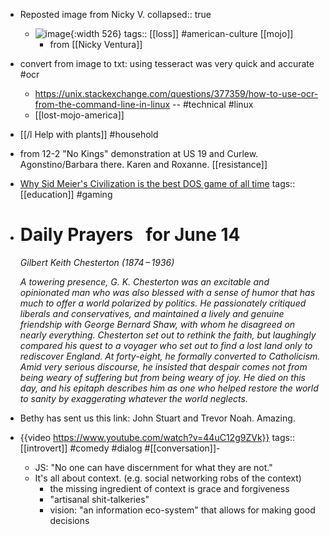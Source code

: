 - Reposted image from Nicky V.
  collapsed:: true
	- ![image](https://scontent-yyz1-1.xx.fbcdn.net/v/t39.30808-6/506855679_10235761761414073_1048760893011739592_n.jpg?_nc_cat=110&ccb=1-7&_nc_sid=127cfc&_nc_ohc=ww0PtfJWPCMQ7kNvwHb9wPb&_nc_oc=Adn4mDLN5DraxdtFnN8-P7SQXnk_48PBFG_HuMEONGG4d8HkOIp9UYWhtkndpH1RU1g&_nc_zt=23&_nc_ht=scontent-yyz1-1.xx&_nc_gid=O-O48zXK2yvZ4XiY0XSmUQ&oh=00_AfMDGD1r0LMZdGpBWhBrJp3E8YZdS-vAvGmtzGH8cIK9Ig&oe=685339A3){:width 526}
	  tags:: [[loss]] #american-culture [[mojo]]
		- from [[Nicky Ventura]]
- convert from image to txt: using tesseract was very quick and accurate #ocr
	- https://unix.stackexchange.com/questions/377359/how-to-use-ocr-from-the-command-line-in-linux -- #technical #linux
	- [[lost-mojo-america]]
- [[/l Help with plants]] #household
- from 12-2 "No Kings" demonstration at US 19 and Curlew. Agonstino/Barbara there. Karen and Roxanne. [[resistance]]
- [Why Sid Meier's Civilization is the best DOS game of all time](https://www.xda-developers.com/5-reasons-sid-meiers-civilization-is-the-best-dos-game-of-all-time/?utm_medium=newsletter&utm_campaign=XDA-202506130715&utm_source=XDA-NL&user=ZGhhdGgxMkBnbWFpbC5jb20&lctg=8662cc0b47c467fd6000143dc6ba37b2e1792d10bfe591b13f554810b3c44ab3)
  tags:: [[education]] #gaming
- # Daily Prayers   for June 14
  
  *Gilbert Keith Chesterton (1874 – 1936)*
  
  *A towering presence, G. K. Chesterton was an excitable and opinionated man who was also blessed with a sense of humor that has much to offer a world polarized by politics. He passionately critiqued liberals and conservatives, and maintained a lively and genuine friendship with George Bernard Shaw, with whom he disagreed on nearly everything. Chesterton set out to rethink the faith, but laughingly compared his quest to a voyager who set out to find a lost land only to rediscover England. At forty-eight, he formally converted to Catholicism. Amid very serious discourse, he insisted that despair comes not from being weary of suffering but from being weary of joy. He died on this day, and his epitaph describes him as one who helped restore the world to sanity by exaggerating whatever the world neglects.*
- Bethy has sent us this link: John Stuart and Trevor Noah. Amazing.
- {{video https://www.youtube.com/watch?v=44uC12g9ZVk}}
  tags:: [[introvert]] #comedy #dialog #[[conversation]]-
	- JS: "No one can have discernment for what they are not."
	- It's all about context. (e.g. social networking robs of the context)
		- the missing ingredient of context is grace and forgiveness
		- "artisanal shit-talkeries"
		- vision: "an information eco-system" that allows for making good decisions